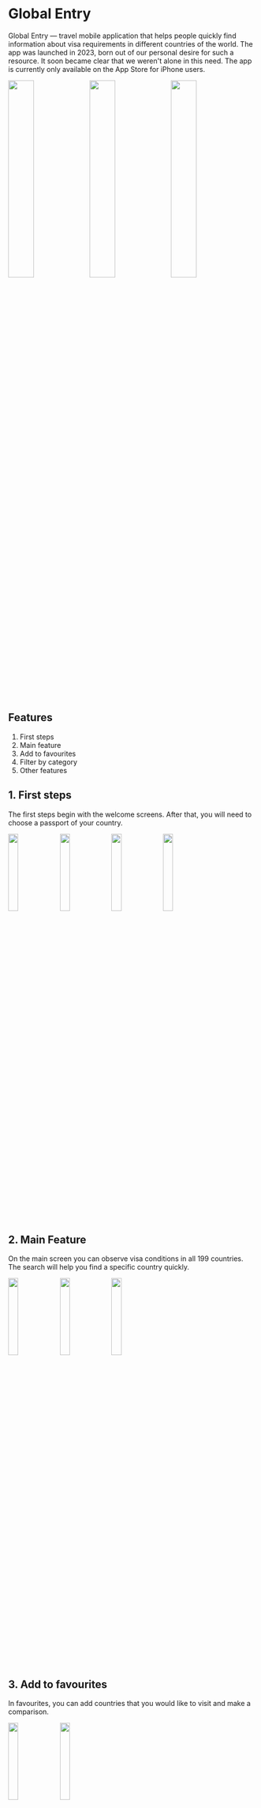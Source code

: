 # Global Entry
Global Entry — travel mobile application that helps people quickly find information about visa requirements in different countries of the world. The app was launched in 2023, born out of our personal desire for such a resource. It soon became clear that we weren't alone in this need. The app is currently only available on the App Store for iPhone users.

<p float="left">
	<img src="https://github.com/grishlv/GlobalEntry/assets/115469316/3ea6c07d-a752-4904-a284-98a6f242bc1b" width="32%" />
	<img src="https://github.com/grishlv/GlobalEntry/assets/115469316/397479a6-047b-4b81-a632-4b953c601d3d" width="32%" />
	<img src="https://github.com/grishlv/GlobalEntry/assets/115469316/7316ad80-7f55-489f-a893-a895758ec385" width="32%" />
 </p>

## Features

1. First steps
2. Main feature
3. Add to favourites
4. Filter by category
5. Other features

## 1. First steps

The first steps begin with the welcome screens. After that, you will need to choose a passport of your country.

<p float="left">
	<img src="https://github.com/grishlv/GlobalEntry/assets/115469316/c2dc3045-fcaf-4078-b69e-9961c9f08a6a" width="20%" />
	<img src="https://github.com/grishlv/GlobalEntry/assets/115469316/c1e090bb-45a5-469c-8896-2a33ef852ef4" width="20%" />
	<img src="https://github.com/grishlv/GlobalEntry/assets/115469316/c6150cda-bcb4-48c6-9589-b3ab0fb31bd0" width="20%" />
	<img src="https://github.com/grishlv/GlobalEntry/assets/115469316/8477017c-123f-457d-94a3-9098e9c80670" width="20%" />
 </p>

## 2. Main Feature

On the main screen you can observe visa conditions in all 199 countries. The search will help you find a specific country quickly.

<p float="left">
	<img src="https://github.com/grishlv/GlobalEntry/assets/115469316/bb0fa1f2-d351-4b2e-b458-1b19ea6bc066" width="20%" />
	<img src="https://github.com/grishlv/GlobalEntry/assets/115469316/e7c2fbbb-c671-4877-a5c5-3f21d588c3b5" width="20%" />
	<img src="https://github.com/grishlv/GlobalEntry/assets/115469316/a05e9081-5935-4cf0-acce-51424c5f9b18" width="20%" />
 </p>

## 3. Add to favourites

In favourites, you can add countries that you would like to visit and make a comparison.

<p float="left">
	<img src="https://github.com/grishlv/GlobalEntry/assets/115469316/0fe7fc3e-9ca1-40eb-b847-32201388b481" width="20%" />
	<img src="https://github.com/grishlv/GlobalEntry/assets/115469316/ec9b9f43-6529-48a4-9641-1e171e7702d6" width="20%" />
</p>

## 4. Filter by category

In filter category you can select the conditions you are interested in. For example, you want to travel to South America and not have visa restrictions.

<p float="left">
	<img src="https://github.com/grishlv/GlobalEntry/assets/115469316/e978b7ea-ab1f-469f-8cd1-1b0442bbaad7" width="20%" />
	<img src="https://github.com/grishlv/GlobalEntry/assets/115469316/dccdf1a9-0b7d-49dd-a087-8b75bf4c81d8" width="20%" />
</p>

## 5. Other features

You can also change your passport to compare visa conditions in different countries. But be careful that when you change your passport, the countries added to favorites will disappear. You can also view FAQ, contact us or read more about the app.

<p float="left">
	<img src="https://github.com/grishlv/GlobalEntry/assets/115469316/26c499cf-f632-4b59-a185-e35853367d4c" width="20%" />
</p>
 
In the near future, I plan to introduce in-depth information about each country. This will help users gain better awareness before their visits, enhancing their travel experience!

# Development

When developing the application, I used third-party libraries such as:
- SnapKit for faster work with constraints
- KingFisher for smoother work with images and uploading them to the cache
- Firebase Storage for image parsing
- To work with data, I chose the Realm instead of CoreData, since the project is still small and there is no need to use a more complex database
- All information is stored with a big JSON file

Also about project:
- The architecture is mostly MVVM with the presence of MVC. Somewhere the work is implemented through protocols, somewhere there is using Combine.
- Dependency Manager: Swift Package Manager.
- GitHub for changes and commits.

# Attributions

## Database 

I used the database provided by the website Passport Index. According to Passport Index, it's a free tool built with publicly available information and content contributed by fans and government agencies from around the world. It's free to use the dataset under the MIT license.

Source: https://www.passportindex.org

For more convenient work with data, I used an open data project: https://github.com/ilyankou/passport-index-dataset/tree/master

## Photo Credits

I used photos with a free license from the Unsplash site, which doesn't require mentioning the photographers credit, but I will add their links later.

## Contacts 

For any questions, you can always contact me at:

E-mail: g.shilyaev28@gmail.com

Telegram: [@grishlv](https://t.me/grishlv)

